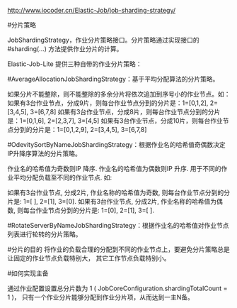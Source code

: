 http://www.iocoder.cn/Elastic-Job/job-sharding-strategy/

#分片策略

JobShardingStrategy，作业分片策略接口。分片策略通过实现接口的 #sharding(...) 方法提供作业分片的计算。

Elastic-Job-Lite 提供三种自带的作业分片策略：

#AverageAllocationJobShardingStrategy：基于平均分配算法的分片策略。

如果分片不能整除，则不能整除的多余分片将依次追加到序号小的作业节点。如： 
如果有3台作业节点，分成9片，则每台作业节点分到的分片是：1=[0,1,2], 2=[3,4,5], 3=[6,7,8] 
如果有3台作业节点，分成8片，则每台作业节点分到的分片是：1=[0,1,6], 2=[2,3,7], 3=[4,5] 
如果有3台作业节点，分成10片，则每台作业节点分到的分片是：1=[0,1,2,9], 2=[3,4,5], 3=[6,7,8]


#OdevitySortByNameJobShardingStrategy：根据作业名的哈希值奇偶数决定IP升降序算法的分片策略。

作业名的哈希值为奇数则IP 降序. 
作业名的哈希值为偶数则IP 升序. 
用于不同的作业平均分配负载至不同的作业节点. 
如:

如果有3台作业节点, 分成2片, 作业名称的哈希值为奇数, 则每台作业节点分到的分片是: 1=[ ], 2=[1], 3=[0].
如果有3台作业节点, 分成2片, 作业名称的哈希值为偶数, 则每台作业节点分到的分片是: 1=[0], 2=[1], 3=[ ].


#RotateServerByNameJobShardingStrategy：根据作业名的哈希值对作业节点列表进行轮转的分片策略。

#分片的目的
将作业的负载合理的分配到不同的作业节点上，要避免分片策略总是让固定的作业节点负载特别大，
其它工作节点负载特别小。

#如何实现主备

通过作业配置设置总分片数为 1 ( JobCoreConfiguration.shardingTotalCount = 1 )，
只有一个作业分片能够分配到作业分片项，从而达到一主N备。